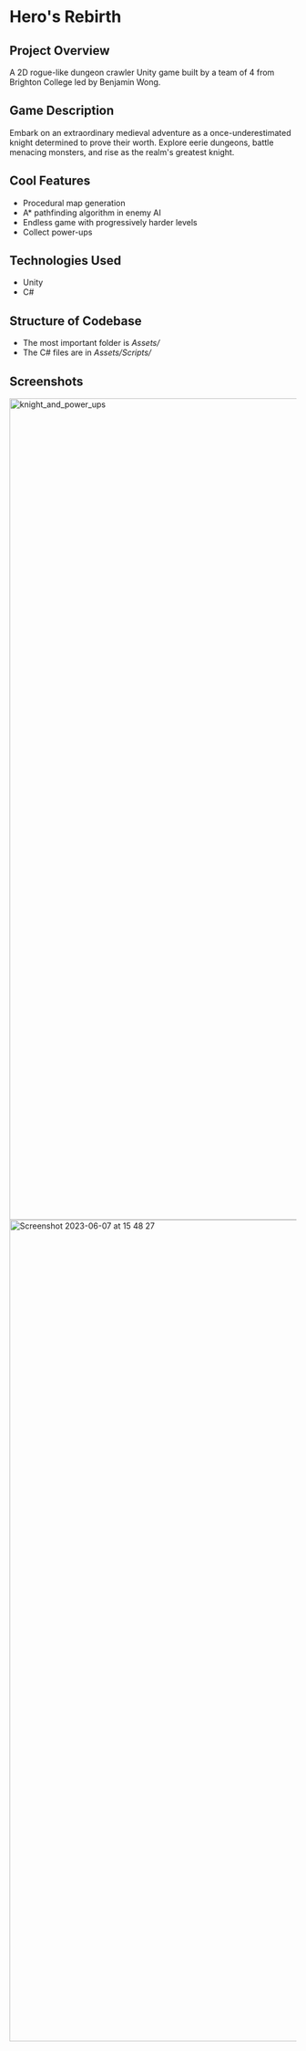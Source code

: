 # Hero's Rebirth

## Project Overview
A 2D rogue-like dungeon crawler Unity game built by a team of 4 from Brighton College led by Benjamin Wong. 

## Game Description
Embark on an extraordinary medieval adventure as a once-underestimated knight determined to prove their worth. Explore eerie dungeons, battle menacing monsters, and rise as the realm's greatest knight.

## Cool Features
- Procedural map generation
- A* pathfinding algorithm in enemy AI
- Endless game with progressively harder levels
- Collect power-ups

## Technologies Used
- Unity
- C#

## Structure of Codebase
- The most important folder is *Assets/*
- The C# files are in *Assets/Scripts/*


## Screenshots
<img width="1440" alt="knight_and_power_ups" src="https://github.com/benbenwsh/Hero-s-Rebirth/assets/38101123/6c2f4e46-c19e-44f2-8cc4-af33367596e2">
<img width="1440" alt="Screenshot 2023-06-07 at 15 48 27" src="https://github.com/benbenwsh/Hero-s-Rebirth/assets/38101123/fdc0f749-5fdd-4599-abda-c1963faf8c26">
